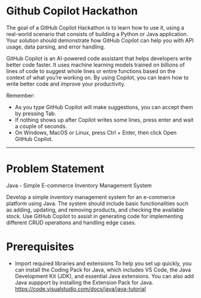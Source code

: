 # Github Copilot Hackathon

The goal of a GitHub Copilot Hackathon is to learn how to use it, using a real-world scenario that consists of building a Python or Java application. Your solution should demonstrate how GitHub Copilot can help you with API usage, data parsing, and error handling.

GitHub Copilot is an AI-powered code assistant that helps developers write better code faster. It uses machine learning models trained on billions of lines of code to suggest whole lines or entire functions based on the context of what you’re working on. By using Copilot, you can learn how to write better code and improve your productivity.

Remember:

- As you type GitHub Copilot will make suggestions, you can accept them by pressing Tab.
- If nothing shows up after Copilot writes some lines, press enter and wait a couple of seconds.
- On Windows, MacOS or Linux, press Ctrl + Enter, then click Open GitHub Copilot.

---

# Problem Statement

Java - Simple E-commerce Inventory Management System

Develop a simple inventory management system for an e-commerce platform using Java.
The system should include basic functionalities such as adding, updating, and removing products, and checking the available stock. Use GitHub Copilot to assist in generating code for implementing different CRUD operations and handling edge cases.

# Prerequisites

- Import required libraries and extensions
To help you set up quickly, you can install the Coding Pack for Java, which includes VS Code, the Java Development Kit (JDK), and essential Java extensions. You can also add Java suppport by installing the Extension Pack for Java.
https://code.visualstudio.com/docs/java/java-tutorial